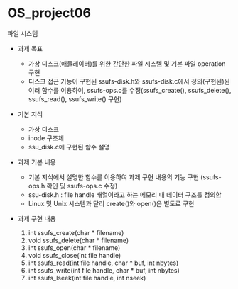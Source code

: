 # OS_project06
파일 시스템

* 과제 목표
  - 가상 디스크(애뮬레이터)를 위한 간단한 파일 시스템 및 기본 파일 operation 구현
  - 디스크 접근 기능이 구현된 ssufs-disk.h와 ssufs-disk.c에서 정의(구현된)된 여러 함수를 이용하여, ssufs-ops.c를 수정(ssufs_create(), ssufs_delete(), ssufs_read(), ssufs_write() 구현)

* 기본 지식
  - 가상 디스크
  - inode 구조체
  - ssu_disk.c에 구현된 함수 설명

* 과제 기본 내용
  - 기본 지식에서 설명한 함수를 이용하여 과제 구현 내용의 기능 구현 (ssufs-ops.h 확인 및 ssufs-ops.c 수정)
  - ssu-disk.h : file handle 배열이라고 하는 메모리 내 데이터 구조를 정의함
  - Linux 및 Unix 시스템과 달리 create()와 open()은 별도로 구현

* 과제 구현 내용
  1. int ssufs_create(char * filename)
  2. void ssufs_delete(char * filename)
  3. int ssufs_open(char * filename)
  4. void ssufs_close(int file handle)
  5. int ssufs_read(int file handle, char * buf, int nbytes)
  6. int ssufs_write(int file handle, char * buf, int nbytes)
  7. int ssufs_lseek(int file handle, int nseek)
